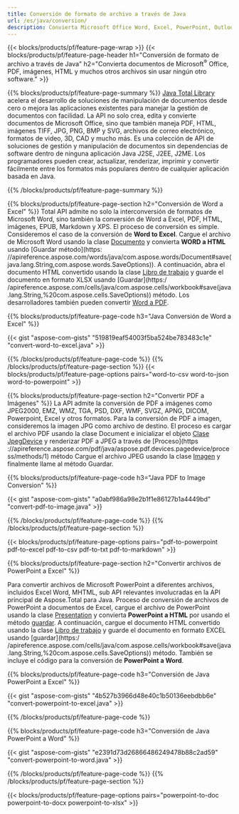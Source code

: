 ```yaml
---
title: Conversión de formato de archivo a través de Java 
url: /es/java/conversion/
description: Convierta Microsoft Office Word, Excel, PowerPoint, Outlook, PDF, HTML, imágenes 3D, diagramas, formatos de video y otros formatos diferentes con solo unas pocas líneas de código Java.
---
```


{{< blocks/products/pf/feature-page-wrap >}}
{{< blocks/products/pf/feature-page-header h1="Conversión de formato de archivo a través de Java" h2="Convierta documentos de Microsoft<sup>&reg;</sup> Office, PDF, imágenes, HTML y muchos otros archivos sin usar ningún otro software." >}}

{{% blocks/products/pf/feature-page-summary %}}
[Java Total Library](https://products.aspose.com/total/java/) acelera el desarrollo de soluciones de manipulación de documentos desde cero o mejora las aplicaciones existentes para manejar la gestión de documentos con facilidad. La API no solo crea, edita y convierte documentos de Microsoft Office, sino que también maneja PDF, HTML, imágenes TIFF, JPG, PNG, BMP y SVG, archivos de correo electrónico, formatos de video, 3D, CAD y mucho más. Es una colección de API de soluciones de gestión y manipulación de documentos sin dependencias de software dentro de ninguna aplicación Java J2SE, J2EE, J2ME. Los programadores pueden crear, actualizar, renderizar, imprimir y convertir fácilmente entre los formatos más populares dentro de cualquier aplicación basada en Java.

{{% /blocks/products/pf/feature-page-summary  %}}

{{% blocks/products/pf/feature-page-section  h2="Conversión de Word a Excel" %}}
Total API admite no solo la interconversión de formatos de Microsoft Word, sino también la conversión de Word a Excel, PDF, HTML, imágenes, EPUB, Markdown y XPS. El proceso de conversión es simple. Consideremos el caso de la conversión de **Word to Excel**. Cargue el archivo de Microsoft Word usando la clase [Documento](https://apireference.aspose.com/words/java/com.aspose.words/Document) y convierta **WORD a HTML** usando [Guardar método](https: //apireference.aspose.com/words/java/com.aspose.words/Document#save(java.lang.String,com.aspose.words.SaveOptions)). A continuación, abra el documento HTML convertido usando la clase [Libro de trabajo](https://apireference.aspose.com/cells/java/com.aspose.cells/Workbook) y guarde el documento en formato XLSX usando [Guardar](https:/ /apireference.aspose.com/cells/java/com.aspose.cells/workbook#save(java.lang.String,%20com.aspose.cells.SaveOptions)) método.
 Los desarrolladores también pueden convertir [Word a PDF](https://products.aspose.com/words/java/conversion/word-to-pdf/).


{{% blocks/products/pf/feature-page-code h3="Java Conversión de Word a Excel" %}}

{{< gist "aspose-com-gists" "519819eaf54003f5ba524be783483c1e" "convert-word-to-excel.java" >}}

{{% /blocks/products/pf/feature-page-code  %}}
{{% /blocks/products/pf/feature-page-section %}}
{{< blocks/products/pf/feature-page-options pairs="word-to-csv word-to-json word-to-powerpoint" >}}


{{% blocks/products/pf/feature-page-section  h2="Convertir PDF a Imágenes" %}}
La API admite la conversión de PDF a imágenes como JPEG2000, EMZ, WMZ, TGA, PSD, DXF, WMF, SVGZ, APNG, DICOM, Powerpoint, Excel y otros formatos. Para la conversión de PDF a imagen, consideremos la imagen JPG como archivo de destino. El proceso es cargar el archivo PDF usando la clase Document e inicializar el objeto [Clase JpegDevice](https://apireference.aspose.com/pdf/java/aspose.pdf.devices/jpegdevice) y renderizar PDF a JPEG a través de [Proceso](https ://apireference.aspose.com/pdf/java/aspose.pdf.devices.pagedevice/process/methods/1) método
Cargue el archivo JPEG usando la clase [Imagen](https://apireference.aspose.com/imaging/java/aspose.imaging/image) y finalmente llame al método Guardar.

{{% blocks/products/pf/feature-page-code h3="Java PDF to Image Conversion" %}}

{{< gist "aspose-com-gists" "a0abf986a98e2b1f1e86127b1a4449bd" "convert-pdf-to-image.java" >}}


{{% /blocks/products/pf/feature-page-code  %}}
{{% /blocks/products/pf/feature-page-section %}}

{{< blocks/products/pf/feature-page-options pairs="pdf-to-powerpoint pdf-to-excel pdf-to-csv pdf-to-txt pdf-to-markdown" >}}

{{% blocks/products/pf/feature-page-section  h2="Convertir archivos de PowerPoint a Excel" %}}

Para convertir archivos de Microsoft PowerPoint a diferentes archivos, incluidos Excel Word, MHTML, sub API relevantes involucradas en la API principal de Aspose.Total para Java. Proceso de conversión de archivos de PowerPoint a documentos de Excel, cargue el archivo de PowerPoint usando la clase [Presentation](https://apireference.aspose.com/slides/java/com.aspose.slides/Presentation) y convierta **PowerPoint a HTML** por usando el método [guardar](https://apireference.aspose.com/slides/java/com.aspose.slides/Presentation#save-java.lang.String-int-com.aspose.slides.ISaveOptions-). A continuación, cargue el documento HTML convertido usando la clase [Libro de trabajo](https://apireference.aspose.com/cells/java/com.aspose.cells/Workbook) y guarde el documento en formato EXCEL usando [guardar](https:/ /apireference.aspose.com/cells/java/com.aspose.cells/workbook#save(java.lang.String,%20com.aspose.cells.SaveOptions)) método. También se incluye el código para la conversión de **PowerPoint a Word**.

{{% blocks/products/pf/feature-page-code h3="Conversión de Java PowerPoint a Excel" %}}

{{< gist "aspose-com-gists" "4b527b3966d48e40c1b50136eebdbb6e" "convert-powerpoint-to-excel.java" >}}

{{% /blocks/products/pf/feature-page-code %}}

{{% blocks/products/pf/feature-page-code h3="Conversión de Java PowerPoint a Word" %}}

{{< gist "aspose-com-gists" "e2391d73d26866486249478b88c2ad59" "convert-powerpoint-to-word.java" >}}

{{% /blocks/products/pf/feature-page-code %}}
{{% /blocks/products/pf/feature-page-section %}}

{{< blocks/products/pf/feature-page-options pairs="powerpoint-to-doc powerpoint-to-docx powerpoint-to-xlsx" >}}